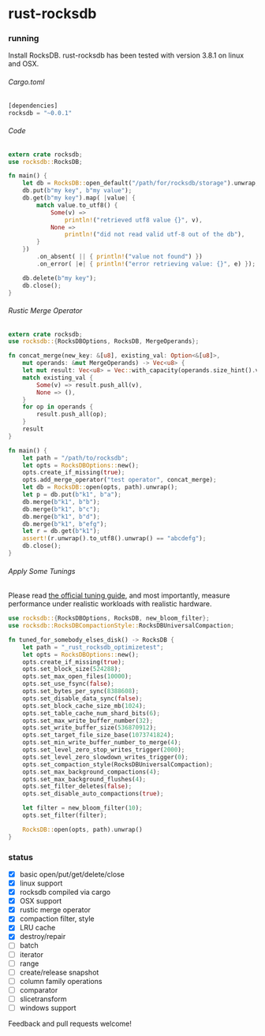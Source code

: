 rust-rocksdb
============

### running
Install RocksDB.  rust-rocksdb has been tested with version 3.8.1 on linux and OSX.
###### Cargo.toml
```rust
[dependencies]
rocksdb = "~0.0.1"
```
###### Code
```rust
extern crate rocksdb;
use rocksdb::RocksDB;

fn main() {
    let db = RocksDB::open_default("/path/for/rocksdb/storage").unwrap;
    db.put(b"my key", b"my value");
    db.get(b"my key").map( |value| {
        match value.to_utf8() {
            Some(v) =>
                println!("retrieved utf8 value {}", v),
            None =>
                println!("did not read valid utf-8 out of the db"),
        }
    })
        .on_absent( || { println!("value not found") })
        .on_error( |e| { println!("error retrieving value: {}", e) });

    db.delete(b"my key");
    db.close();
}
```

###### Rustic Merge Operator
```rust
extern crate rocksdb;
use rocksdb::{RocksDBOptions, RocksDB, MergeOperands};

fn concat_merge(new_key: &[u8], existing_val: Option<&[u8]>,
    mut operands: &mut MergeOperands) -> Vec<u8> {
    let mut result: Vec<u8> = Vec::with_capacity(operands.size_hint().val0());
    match existing_val {
        Some(v) => result.push_all(v),
        None => (),
    }
    for op in operands {
        result.push_all(op);
    }
    result
}

fn main() {
    let path = "/path/to/rocksdb";
    let opts = RocksDBOptions::new();
    opts.create_if_missing(true);
    opts.add_merge_operator("test operator", concat_merge);
    let db = RocksDB::open(opts, path).unwrap();
    let p = db.put(b"k1", b"a");
    db.merge(b"k1", b"b");
    db.merge(b"k1", b"c");
    db.merge(b"k1", b"d");
    db.merge(b"k1", b"efg");
    let r = db.get(b"k1");
    assert!(r.unwrap().to_utf8().unwrap() == "abcdefg");
    db.close();
}
```

###### Apply Some Tunings
Please read [the official tuning guide](https://github.com/facebook/rocksdb/wiki/RocksDB-Tuning-Guide), and most importantly, measure performance under realistic workloads with realistic hardware.
```rust
use rocksdb::{RocksDBOptions, RocksDB, new_bloom_filter};
use rocksdb::RocksDBCompactionStyle::RocksDBUniversalCompaction;

fn tuned_for_somebody_elses_disk() -> RocksDB {
    let path = "_rust_rocksdb_optimizetest";
    let opts = RocksDBOptions::new();
    opts.create_if_missing(true);
    opts.set_block_size(524288);
    opts.set_max_open_files(10000);
    opts.set_use_fsync(false);
    opts.set_bytes_per_sync(8388608);
    opts.set_disable_data_sync(false);
    opts.set_block_cache_size_mb(1024);
    opts.set_table_cache_num_shard_bits(6);
    opts.set_max_write_buffer_number(32);
    opts.set_write_buffer_size(536870912);
    opts.set_target_file_size_base(1073741824);
    opts.set_min_write_buffer_number_to_merge(4);
    opts.set_level_zero_stop_writes_trigger(2000);
    opts.set_level_zero_slowdown_writes_trigger(0);
    opts.set_compaction_style(RocksDBUniversalCompaction);
    opts.set_max_background_compactions(4);
    opts.set_max_background_flushes(4);
    opts.set_filter_deletes(false);
    opts.set_disable_auto_compactions(true);

    let filter = new_bloom_filter(10);
    opts.set_filter(filter);

    RocksDB::open(opts, path).unwrap()
}
```

### status
  - [x] basic open/put/get/delete/close
  - [x] linux support
  - [x] rocksdb compiled via cargo
  - [x] OSX support
  - [x] rustic merge operator
  - [x] compaction filter, style
  - [x] LRU cache
  - [x] destroy/repair
  - [ ] batch
  - [ ] iterator
  - [ ] range
  - [ ] create/release snapshot
  - [ ] column family operations
  - [ ] comparator
  - [ ] slicetransform
  - [ ] windows support

Feedback and pull requests welcome!
